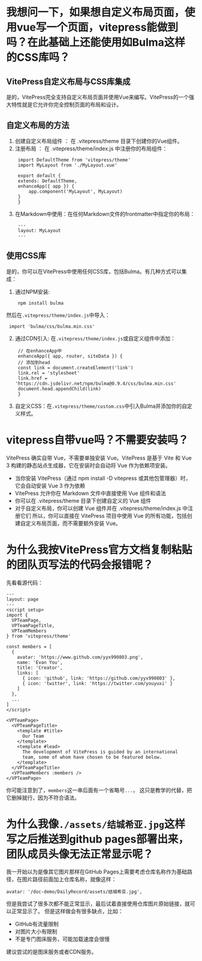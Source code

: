 # 我想问一下，如果想自定义布局页面，使用vue写一个页面，vitepress能做到吗？在此基础上还能使用如Bulma这样的CSS库吗？

## VitePress自定义布局与CSS库集成
是的，VitePress完全支持自定义布局页面并使用Vue来编写。VitePress的一个强大特性就是它允许你完全控制页面的布局和设计。

## 自定义布局的方法
1. 创建自定义布局组件 ：
   在 .vitepress/theme 目录下创建你的Vue组件。
2. 注册布局 ：
   在 .vitepress/theme/index.js 中注册你的布局组件：
   ```
    import DefaultTheme from 'vitepress/theme'
    import MyLayout from './MyLayout.vue'

    export default {
    extends: DefaultTheme,
    enhanceApp({ app }) {
        app.component('MyLayout', MyLayout)
    }
    }
   ```
3. 在Markdown中使用：在任何Markdown文件的frontmatter中指定你的布局：
   ```
    ---
    layout: MyLayout
    ---
   ```
## 使用CSS库
是的，你可以在VitePress中使用任何CSS库，包括Bulma。有几种方式可以集成：
1. 通过NPM安装:
   ```
    npm install bulma
   ```

然后在`.vitepress/theme/index.js`中导入：
   ```
    import 'bulma/css/bulma.min.css'
   ```

2. 通过CDN引入: 在`.vitepress/theme/index.js`或自定义组件中添加：
   ```
    // 在enhanceApp中
    enhanceApp({ app, router, siteData }) {
    // 添加到head
    const link = document.createElement('link')
    link.rel = 'stylesheet'
    link.href = 'https://cdn.jsdelivr.net/npm/bulma@0.9.4/css/bulma.min.css'
    document.head.appendChild(link)
    }
   ```

3. 自定义CSS：在`.vitepress/theme/custom.css`中引入Bulma并添加你的自定义样式。

# vitepress自带vue吗？不需要安装吗？
VitePress 确实自带 Vue，不需要单独安装 Vue。VitePress 是基于 Vite 和 Vue 3 构建的静态站点生成器，它在安装时会自动将 Vue 作为依赖项安装。
- 当你安装 VitePress（通过 npm install -D vitepress 或其他包管理器）时，它会自动安装 Vue 3 作为依赖
- VitePress 允许你在 Markdown 文件中直接使用 Vue 组件和语法
- 你可以在 .vitepress/theme 目录下创建自定义的 Vue 组件
- 对于自定义布局，你可以创建 Vue 组件并在 .vitepress/theme/index.js 中注册它们
所以，你可以直接在 VitePress 项目中使用 Vue 的所有功能，包括创建自定义布局页面，而不需要额外安装 Vue。

# 为什么我按VitePress官方文档复制粘贴的团队页写法的代码会报错呢？
先看看源代码：
```
---
layout: page
---
<script setup>
import {
  VPTeamPage,
  VPTeamPageTitle,
  VPTeamMembers
} from 'vitepress/theme'

const members = [
  {
    avatar: 'https://www.github.com/yyx990803.png',
    name: 'Evan You',
    title: 'Creator',
    links: [
      { icon: 'github', link: 'https://github.com/yyx990803' },
      { icon: 'twitter', link: 'https://twitter.com/youyuxi' }
    ]
  },
  ...
]
</script>

<VPTeamPage>
  <VPTeamPageTitle>
    <template #title>
      Our Team
    </template>
    <template #lead>
      The development of VitePress is guided by an international
      team, some of whom have chosen to be featured below.
    </template>
  </VPTeamPageTitle>
  <VPTeamMembers :members />
</VPTeamPage>
```

你可能注意到了，`members`这一串后面有一个省略号`...`， 这只是教学的代替，把它删掉就行，因为不符合语法。

# 为什么我像`./assets/结城希亚.jpg`这样写之后推送到github pages部署出来，团队成员头像无法正常显示呢？
我一开始以为是像其它图片那样在GitHub Pages上需要考虑仓库名称作为基础路径，在图片路径前面加上仓库名称，就像这样：
```
avatar: '/doc-demo/DailyRecord/assets/结城希亚.jpg',
```
但是我尝试了很多次都不能正常显示，最后试着直接使用仓库图片原始链接，就可以正常显示了。
但是这样做会有很多缺点，比如：
- GitHub有流量限制
- 对图片大小有限制
- 不是专门图床服务，可能加载速度会很慢

建议尝试的是图床服务或者CDN服务。
